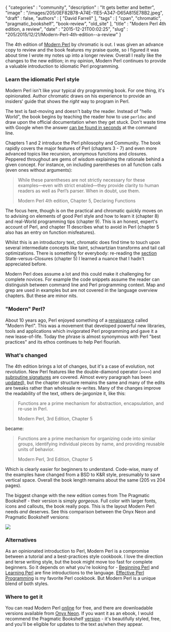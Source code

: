 {
   "categories" : "community",
   "description" : "It gets better and better",
   "image" : "/images/205/0EF82B78-A74E-11E5-A347-D65A815E78B2.jpeg",
   "draft" : false,
   "authors" : [
      "David Farrell"
   ],
   "tags" : [
      "cpan",
      "chromatic",
      "pragmatic_bookshelf",
      "book-review",
      "old_site"
   ],
   "title" : "Modern Perl 4th edition, a review",
   "date" : "2015-12-21T00:02:25",
   "slug" : "205/2015/12/21/Modern-Perl-4th-edition--a-review"
}


The 4th edition of [Modern Perl](https://pragprog.com/book/swperl/modern-perl-fourth-edition) by chromatic is out. I was given an advance copy to review and the book features my praise quote, so I figured it was about time I wrote my notes up into a longer review. Overall I really like the changes to the new edition; in my opinion, Modern Perl continues to provide a valuable introduction to idiomatic Perl programming.

### Learn the idiomatic Perl style

Modern Perl isn't like your typical dry programming book. For one thing, it's opinionated. Author chromatic draws on his experience to provide an insiders' guide that shows the *right* way to program in Perl.

The text is fast-moving and doesn't baby the reader. Instead of "hello World", the book begins by teaching the reader how to use `perldoc` and draw upon the official documentation when they get stuck. Don't waste time with Google when the answer [can be found in seconds](http://perltricks.com/article/155/2015/2/26/Hello-perldoc--productivity-booster) at the command line.

Chapters 1 and 2 introduce the Perl philosophy and Community. The book rapidly covers the major features of Perl (chapters 3 - 7) and even more advanced topics like recursion, anonymous functions and closures. Peppered throughout are gems of wisdom explaining the rationale behind a given concept. For instance, on including parentheses on all function calls (even ones without arguments):

> While these parentheses are not strictly necessary for these examples—even with strict enabled—they provide clarity to human readers as well as Perl’s parser. When in doubt, use them.
>
> Modern Perl 4th edition, Chapter 5, Declaring Functions

The focus here, though is on the practical and chromatic quickly moves on to advising on elements of good Perl style and how to learn it (chapter 8) and real-World programming tips (chapter 9). This is an honest, expert's account of Perl, and chapter 11 describes what to avoid in Perl (chapter 5 also has an entry on function misfeatures).

Whilst this is an introductory text, chromatic does find time to touch upon several intermediate concepts like taint, schwartzian transforms and tail call optimizations. There is something for everybody: re-reading the [section](http://modernperlbooks.com/books/modern_perl_2014/05-perl-functions.html#U3RhdGV2ZXJzdXNDbG9zdXJlcw) State-versus-Closures (chapter 5) I learned a nuance that I hadn't appreciated before.

Modern Perl does assume a lot and this could make it challenging for complete novices. For example the code snippets assume the reader can distinguish between command line and Perl programming context. Map and grep are used in examples but are not covered in the language overview chapters. But these are minor nits.

### "Modern" Perl?

About 10 years ago, Perl enjoyed something of a [renaissance](http://www.modernperlbooks.com/mt/2009/07/milestones-in-the-perl-renaissance.html) called "Modern Perl". This was a movement that developed powerful new libraries, tools and applications which invigorated Perl programming and gave it a new lease-of-life. Today the phrase is almost synonymous with Perl "best practices" and its ethos continues to help Perl flourish.

### What's changed

The 4th edition brings a lot of changes, but it's a case of evolution, not revolution. New Perl features like the double-diamond operator (`<<>>`) and [subroutine signatures](http://perltricks.com/article/72/2014/2/24/Perl-levels-up-with-native-subroutine-signatures) are covered. Almost every paragraph has been [updated](https://github.com/chromatic/modern_perl_book/commits/master)), but the chapter structure remains the same and many of the edits are tweaks rather than wholesale re-writes. Many of the changes improve the readability of the text, others de-jargonize it, like this:

> Functions are a prime mechanism for abstraction, encapsulation, and re-use in Perl.
>
> Modern Perl, 3rd Edition, Chapter 5

became:

> Functions are a prime mechanism for organizing code into similar groups, identifying individual pieces by name, and providing reusable units of behavior.
>
> Modern Perl, 3rd Edition, Chapter 5

Which is clearly easier for beginners to understand. Code-wise, many of the examples have changed from a BSD to K&R style, presumably to save vertical space. Overall the book length remains about the same (205 vs 204 pages).

The biggest change with the new edition comes from The Pragmatic Bookshelf - their version is simply *gorgeous*. Full color with larger fonts, icons and callouts, the book really pops. This is the layout Modern Perl needs *and* deserves. See this comparison between the Onyx Neon and Pragmatic Bookshelf versions:

![](/images/205/comparison.png)

### Alternatives

As an opinionated introduction to Perl, Modern Perl is a compromise between a tutorial and a best-practices style cookbook. I love the direction and terse writing style, but the book might move too fast for complete beginners. So it depends on what you're looking for - [Beginning Perl](http://www.amazon.com/Beginning-Perl-Curtis-Poe/dp/1118013840) and [Learning Perl](http://www.amazon.com/Learning-Perl-Randal-L-Schwartz/dp/1449303587) are fine introductions to the language. [Effective Perl Programming](http://www.amazon.com/Effective-Perl-Programming-Idiomatic-Development/dp/0321496949) is my favorite Perl cookbook. But Modern Perl is a unique blend of both styles.

### Where to get it

You can read Modern Perl [online](http://modernperlbooks.com/books/modern_perl_2014/index.html) for free, and there are downloadable versions available from [Onyx Neon](http://onyxneon.com/books/modern_perl/index.html). If you want it as an ebook, I would recommend the Pragmatic Bookshelf [version](https://pragprog.com/book/swperl/modern-perl-fourth-edition) - it's beautifully styled, free, and you'll be eligible for updates to the text as/when they appear.
